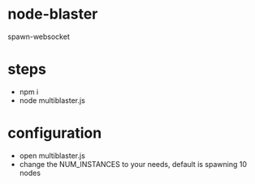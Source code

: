 # node-blaster
spawn-websocket

# steps
- npm i
- node multiblaster.js

# configuration
- open multiblaster.js
- change the NUM_INSTANCES to your needs, default is spawning 10 nodes
